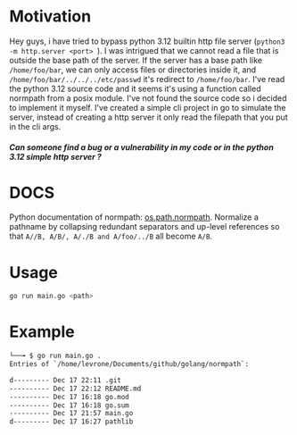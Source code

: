 # Motivation

Hey guys, i have tried to bypass python 3.12 builtin http file server (`python3 -m http.server <port> `).
I was intrigued that we cannot read a file that is outside the base path of the server. 
If the server has a base path like `/home/foo/bar`, we can only access files or directories inside it, and `/home/foo/bar/../../../etc/passwd` it's redirect to `/home/foo/bar`.
I've read the python 3.12 source code and it seems it's using a function called normpath from a posix module. 
I've not found the source code so i decided to implement it myself. 
I've created a simple cli project in go to simulate the server, instead of creating a http server it only read the filepath that you put in the cli args. 
##### Can someone find a bug or a vulnerability in my code or in the python 3.12 simple http server ?

# DOCS

Python documentation of normpath: [os.path.normpath](https://docs.python.org/3.12/library/os.path.html#os.path.normpath).
Normalize a pathname by collapsing redundant separators and up-level references so that `A//B, A/B/, A/./B and A/foo/../B` all become `A/B`.


# Usage

```bash
go run main.go <path>
```

# Example

```bash
└──╼ $ go run main.go .
Entries of `/home/levrone/Documents/github/golang/normpath`: 

d--------- Dec 17 22:11 .git
---------- Dec 17 22:12 README.md
---------- Dec 17 16:18 go.mod
---------- Dec 17 16:18 go.sum
---------- Dec 17 21:57 main.go
d--------- Dec 17 16:27 pathlib
```

